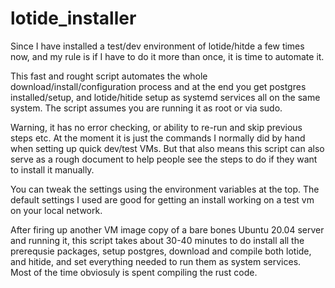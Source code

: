 # lotide_installer
Since I have installed a test/dev environment of lotide/hitde a few times now, and my rule is if I have to do it more than once, it is time to automate it.

This fast and rought script automates the whole download/install/configuration process and at the end you get postgres installed/setup, and lotide/hitide setup as systemd services all on the same system. 
The script assumes you are running it as root or via sudo.  

Warning, it has no error checking, or ability to re-run and skip previous steps etc. At the moment it is just the commands I normally did by hand when setting up quick dev/test VMs.
But that also means this script can also serve as a rough document to help people see the steps to do if they want to install it manually.

You can tweak the settings using the environment variables at the top. The default settings I used are good for getting an install working on a test vm on your local network.  

After firing up another VM image copy of a bare bones Ubuntu 20.04 server and running it, this script takes about 30-40 minutes to do install all the prerequsie packages, 
setup postgres, download and compile both lotide, and hitide, and set everything needed to run them as system services. \
Most of the time obviosuly is spent compiling the rust code.
